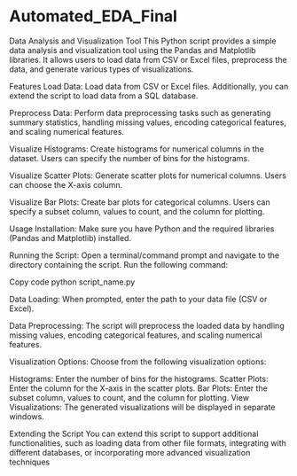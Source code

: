 # Automated_EDA_Final
Data Analysis and Visualization Tool
This Python script provides a simple data analysis and visualization tool using the Pandas and Matplotlib libraries. It allows users to load data from CSV or Excel files, preprocess the data, and generate various types of visualizations.

Features
Load Data: Load data from CSV or Excel files. Additionally, you can extend the script to load data from a SQL database.

Preprocess Data: Perform data preprocessing tasks such as generating summary statistics, handling missing values, encoding categorical features, and scaling numerical features.

Visualize Histograms: Create histograms for numerical columns in the dataset. Users can specify the number of bins for the histograms.

Visualize Scatter Plots: Generate scatter plots for numerical columns. Users can choose the X-axis column.

Visualize Bar Plots: Create bar plots for categorical columns. Users can specify a subset column, values to count, and the column for plotting.

Usage
Installation: Make sure you have Python and the required libraries (Pandas and Matplotlib) installed.

Running the Script: Open a terminal/command prompt and navigate to the directory containing the script. Run the following command:

Copy code
python script_name.py

Data Loading: When prompted, enter the path to your data file (CSV or Excel).

Data Preprocessing: The script will preprocess the loaded data by handling missing values, encoding categorical features, and scaling numerical features.

Visualization Options: Choose from the following visualization options:

Histograms: Enter the number of bins for the histograms.
Scatter Plots: Enter the column for the X-axis in the scatter plots.
Bar Plots: Enter the subset column, values to count, and the column for plotting.
View Visualizations: The generated visualizations will be displayed in separate windows.

Extending the Script
You can extend this script to support additional functionalities, such as loading data from other file formats, integrating with different databases, or incorporating more advanced visualization techniques
